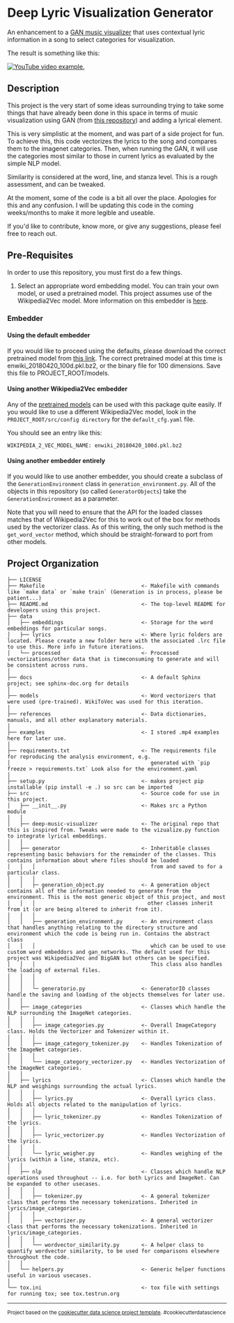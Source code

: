 # Deep Lyric Visualization Generator

An enhancement to a [GAN music visualizer](https://github.com/msieg/deep-music-visualizer) that uses contextual lyric information
in a song to select categories for visualization.


The result is something like this:

 [![YouTube video example.](https://img.youtube.com/vi/kkpWfGzoems/0.jpg)](https://www.youtube.com/watch?v=kkpWfGzoems)

## Description

This project is the very start of some ideas surrounding trying to take some
things that have already been done in this space in terms of music visualization
using GAN (from [this repository](https://github.com/msieg/deep-music-visualizer))
and adding a lyrical element.

This is very simplistic at the moment, and was part of a side project for fun.
To achieve this, this code vectorizes the lyrics to the song and compares them
to the imagenet categories. Then, when running the GAN, it will use the categories
most similar to those in current lyrics as evaluated by the simple NLP model.

Similarity is considered at the word, line, and stanza level. This is a rough
assessment, and can be tweaked.

At the moment, some of the code is a bit all over the place. Apologies for this
and any confusion. I will be updating this code in the coming weeks/months
to make it more legible and useable.

If you'd like to contribute, know more, or give any suggestions, please feel
free to reach out.

## Pre-Requisites


In order to use this repository, you must first do a few things.

1. Select an appropriate word embedding model. You can train your own model, or
used a pretrained model. This project assumes use of the Wikipedia2Vec model.
More information on this embedder is [here](https://wikipedia2vec.github.io/wikipedia2vec).

### Embedder 
#### Using the default embedder
If you would like to proceed using the defaults, please download the correct
pretrained model from [this link](https://wikipedia2vec.github.io/wikipedia2vec/pretrained/).
The correct pretrained model at this time is enwiki_20180420_100d.pkl.bz2, or
the binary file for 100 dimensions. Save this file to PROJECT_ROOT/models.

#### Using another Wikipedia2Vec embedder
Any of the [pretrained models](https://wikipedia2vec.github.io/wikipedia2vec/pretrained/) can be used with this package quite easily.
If you would like to use a different Wikipedia2Vec model, look in the
`PROJECT_ROOT/src/config directory` for the `default_cfg.yaml` file.

You should see an entry like this:

```
WIKIPEDIA_2_VEC_MODEL_NAME: enwiki_20180420_100d.pkl.bz2
```

#### Using another embedder entirely
If you would like to use another embedder, you should create a subclass of the
`GenerationEnvironment` class in `generation_environment.py`. All of the
objects in this repository (so called `GeneratorObjects`) take the
`GenerationEnvironment` as a parameter.

Note that you will need to ensure that the API for the loaded classes matches
that of Wikipedia2Vec for this to work out of the box for methods used by the
vectorizer class. As of this writing, the only such method is the
`get_word_vector` method, which should be straight-forward to port from
other models.

Project Organization
------------

    ├── LICENSE
    ├── Makefile                               <- Makefile with commands like `make data` or `make train` (Generation is in process, please be patient...)
    ├── README.md                              <- The top-level README for developers using this project.
    ├── data
    │   ├── embeddings                         <- Storage for the word embeddings for particular songs.
    │   ├── lyrics                             <- Where lyric folders are located. Please create a new folder here with the associated .lrc file to use this. More info in future iterations.
    │   └── processed                          <- Processed vectorizations/other data that is timeconsuming to generate and will be consistent across runs.
    │
    ├── docs                                   <- A default Sphinx project; see sphinx-doc.org for details
    │
    ├── models                                 <- Word vectorizers that were used (pre-trained). WikiToVec was used for this iteration.
    │
    ├── references                             <- Data dictionaries, manuals, and all other explanatory materials.
    │
    ├── examples                               <- I stored .mp4 examples here for later use.
    │
    ├── requirements.txt                       <- The requirements file for reproducing the analysis environment, e.g.
    │                                             generated with `pip freeze > requirements.txt` Look also for the environment.yaml
    │
    ├── setup.py                               <- makes project pip installable (pip install -e .) so src can be imported
    ├── src                                    <- Source code for use in this project.
    │   ├── __init__.py                        <- Makes src a Python module
    │   │
    │   ├── deep-music-visualizer              <- The original repo that this is inspired from. Tweaks were made to the vizualize.py function to integrate lyrical embeddings.
    │   │
    │   ├── generator                          <- Inheritable classes representing basic behaviors for the remainder of the classes. This contains information about where files should be loaded
    │   │   │                                     from and saved to for a particular class.
    │   │   │
    │   │   ├─ generation_object.py            <- A generation object contains all of the information needed to generate from the environment. This is the most generic object of this project, and most
    │   │   │                                    other classes inherit from it (or are being altered to inherit from it).
    │   │   │
    │   │   ├── generation_environment.py      <- An environment class that handles anything relating to the directory structure and environment which the code is being run in. Contains the abstract class
    │   │   │                                     which can be used to use custom word embeddors and gan_networks. The default used for this project was Wikipedia2Vec and BigGAN but others can be specified.
    │   │   │                                     This class also handles the loading of external files.
    │   │   │
    │   │   │
    │   │   └─ generatorio.py                  <- GeneratorIO classes handle the saving and loading of the objects themselves for later use.
    │   │
    │   ├── image_categories                   <- Classes which handle the NLP surrounding the ImageNet categories.
    │   │   │
    │   │   ├── image_categories.py            <- Overall ImageCategory class. Holds the Vectorizer and Tokenizer within it.
    │   │   │
    │   │   ├── image_category_tokenizer.py    <- Handles Tokenization of the ImageNet categories.
    │   │   │
    │   │   └── image_category_vectorizer.py   <- Handles Vectorization of the ImageNet categories.
    │   │
    │   ├── lyrics                             <- Classes which handle the NLP and weighings surrounding the actual lyrics.
    │   │   │
    │   │   ├── lyrics.py                      <- Overall Lyrics class. Holds all objects related to the manipulation of lyrics.
    │   │   │
    │   │   ├── lyric_tokenizer.py             <- Handles Tokenization of the lyrics.
    │   │   │
    │   │   ├── lyric_vectorizer.py            <- Handles Vectorization of the lyrics.
    │   │   │
    │   │   └── lyric_weigher.py               <- Handles weighing of the lyrics (within a line, stanza, etc).
    │   │
    │   ├── nlp                                <- Classes which handle NLP operations used throughout -- i.e. for both Lyrics and ImageNet. Can be expanded to other usecases.
    │   │   │
    │   │   ├── tokenizer.py                   <- A general tokenizer class that performs the necessary tokenizations. Inherited in lyrics/image_categories.
    │   │   │
    │   │   ├── vectorizer.py                  <- A general vectorizer class that performs the necessary tokenizations. Inherited in lyrics/image_categories.
    │   │   │
    │   │   └── wordvector_similarity.py       <- A helper class to quantify wordvector similarity, to be used for comparisons elsewhere throughout the code.
    │   │
    │   └── helpers.py                         <- Generic helper functions useful in various usecases.
    │
    └── tox.ini                                <- tox file with settings for running tox; see tox.testrun.org


--------

<p><small>Project based on the <a target="_blank" href="https://drivendata.github.io/cookiecutter-data-science/">cookiecutter data science project template</a>. #cookiecutterdatascience</small></p>
